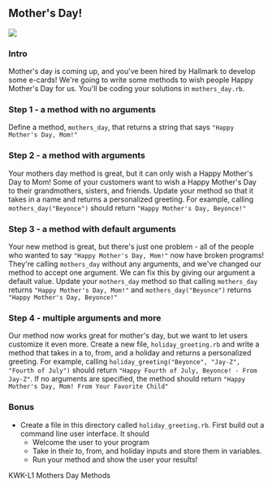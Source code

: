 ## Mother's Day!

<img src = "http://forthemommas.com/wp-content/uploads/2015/05/hallmark.jpg">

### Intro

Mother's day is coming up, and you've been hired by Hallmark to develop some e-cards! We're going to write some methods to wish people Happy Mother's Day for us. You'll be coding your solutions in `mothers_day.rb`.

### Step 1 - a method with no arguments

Define a method, `mothers_day`, that returns a string that says `"Happy Mother's Day, Mom!"`

### Step 2 - a method with arguments

Your mothers day method is great, but it can only wish a Happy Mother's Day to Mom! Some of your customers want to wish a Happy Mother's Day to their grandmothers, sisters, and friends. Update your method so that it takes in a name and returns a personalized greeting. For example, calling `mothers_day("Beyonce")` should return `"Happy Mother's Day, Beyonce!"`

### Step 3 - a method with default arguments

Your new method is great, but there's just one problem - all of the people who wanted to say `"Happy Mother's Day, Mom!"` now have broken programs! They're calling `mothers_day` without any arguments, and we've changed our method to accept one argument. We can fix this by giving our argument a default value. Update your `mothers_day` method so that calling `mothers_day` returns `"Happy Mother's Day, Mom!"` and `mothers_day("Beyonce")` returns `"Happy Mother's Day, Beyonce!"`

### Step 4 - multiple arguments and more

Our method now works great for mother's day, but we want to let users customize it even more. Create a new file, `holiday_greeting.rb` and write a method that takes in a to, from, and a holiday and returns a personalized greeting. For example, calling `holiday_greeting("Beyonce", "Jay-Z", "Fourth of July")` should return `"Happy Fourth of July, Beyonce! - From Jay-Z"`. If no arguments are specified, the method should return `"Happy Mother's Day, Mom! From Your Favorite Child"`

### Bonus

+ Create a file in this directory called `holiday_greeting.rb`. First build out a command line user interface. It should
	+ Welcome the user to your program
	+ Take in their to, from, and holiday inputs and store them in variables.
	+ Run your method and show the user your results!



<p data-visibility='hidden'>KWK-L1 Mothers Day Methods</p>
